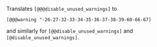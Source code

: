 Translates `[@@@disable_unused_warnings]` to

  `[@@@warning "-26-27-32-33-34-35-36-37-38-39-60-66-67]`

and similarly for `[@@disable_unused_warnings]` and
`[@disable_unused_warnings]`.
